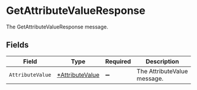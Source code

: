 # GetAttributeValueResponse

The GetAttributeValueResponse message.


## Fields

| Field                                                    | Type                                                     | Required                                                 | Description                                              |
| -------------------------------------------------------- | -------------------------------------------------------- | -------------------------------------------------------- | -------------------------------------------------------- |
| `AttributeValue`                                         | [*AttributeValue](../../models/shared/attributevalue.md) | :heavy_minus_sign:                                       | The AttributeValue message.                              |